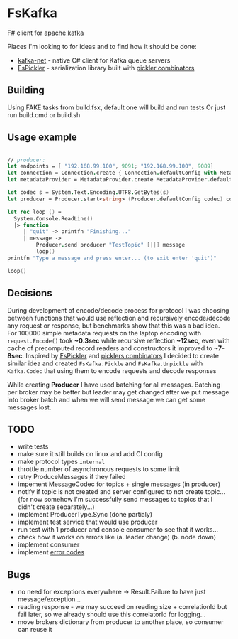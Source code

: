 # FsKafka

F# client for [apache kafka][1]

Places I'm looking to for ideas and to find how it should be done:

 * [kafka-net][2] - native C# client for Kafka queue servers
 * [FsPickler][3] - serialization library built with [pickler combinators][4]

## Building

Using FAKE tasks from build.fsx, default one will build and run tests
Or just run build.cmd or build.sh

## Usage example

```fsharp

// producer:
let endpoints = [ "192.168.99.100", 9091; "192.168.99.100", 9089]
let connection = Connection.create { Connection.defaultConfig with MetadataBrokersList = endpoints }
let metadataProvider = MetadataProvider.create MetadataProvider.defaultConfig connection

let codec s = System.Text.Encoding.UTF8.GetBytes(s)
let producer = Producer.start<string> (Producer.defaultConfig codec) connection metadataProvider

let rec loop () =
  System.Console.ReadLine()
  |> function
     | "quit" -> printfn "Finishing..."
     | message ->
         Producer.send producer "TestTopic" [||] message
         loop()
printfn "Type a message and press enter... (to exit enter 'quit')"

loop()

```

## Decisions

During development of encode/decode process for protocol I was choosing between
functions that would use reflection and recursively encode/decode any request
or response, but benchmarks show that this was a bad idea. For 100000 simple
metadata requests on the laptop encoding with `request.Encode()` took **~0.3sec**
while recursive reflection **~12sec**, even with cache of precomputed record
readers and constructors it improved to **~7-8sec**.
Inspired by [FsPickler][3] and [picklers combinators][4] I decided to create
similar idea and created `FsKafka.Pickle` and `FsKafka.Unpickle` with
`Kafka.Codec` that using them to encode requests and decode responses

While creating **Producer** I have used batching for all messages. Batching per
broker may be better but leader may get changed after we put message into broker
batch and when we will send message we can get some messages lost.

## TODO

 * write tests
 * make sure it still builds on linux and add CI config
 * make protocol types `internal`
 * throttle number of asynchronous requests to some limit
 * retry ProduceMessages if they failed
 * impement MessageCodec for topics + single messages (in producer)
 * notify if topic is not created and server configured to not create topic... (for now somehow I'm successfully send messages to topics that I didn't create separately...)
 * implement ProducerType.Sync (done partialy)
 * implement test service that would use producer
 * run test with 1 producer and console consumer to see that it works...
 * check how it works on errors like (a. leader change) (b. node down)
 * implement consumer
 * implement [error codes](https://cwiki.apache.org/confluence/display/KAFKA/A+Guide+To+The+Kafka+Protocol#AGuideToTheKafkaProtocol-ErrorCodes)
 
 ## Bugs
 
 * no need for exceptions everywhere -> Result.Failure to have just message/exception...
 * reading response - we may succeed on reading size + correlationId but fail later, so we already should use this correlatorId for logging...
 * move brokers dictionary from producer to another place, so consumer can reuse it
 
[1]: http://kafka.apache.org/
[2]: https://github.com/Jroland/kafka-net
[3]: http://nessos.github.io/FsPickler/
[4]: http://lambda-the-ultimate.org/node/2243
